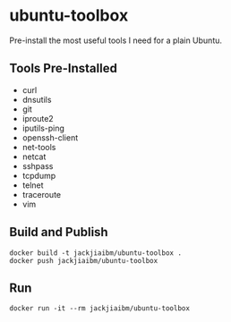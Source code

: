 # ubuntu-toolbox

Pre-install the most useful tools I need for a plain Ubuntu.

## Tools Pre-Installed

- curl
- dnsutils
- git
- iproute2
- iputils-ping
- openssh-client
- net-tools
- netcat
- sshpass
- tcpdump
- telnet
- traceroute
- vim

## Build and Publish

```
docker build -t jackjiaibm/ubuntu-toolbox .
docker push jackjiaibm/ubuntu-toolbox
```

## Run

```
docker run -it --rm jackjiaibm/ubuntu-toolbox
```

